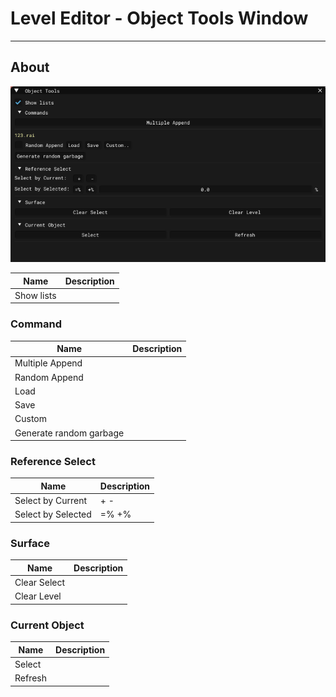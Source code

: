 # Level Editor - Object Tools Window

___

## About

![alt text](../images/object-tools.png)

| Name | Description |
|---|---|
| Show lists |  |

### Command

| Name | Description |
|---|---|
| Multiple Append |  |
| Random Append |  |
| Load |  |
| Save |  |
| Custom |  |
| Generate random garbage |  |

### Reference Select

| Name | Description |
|---|---|
| Select by Current | + - |
| Select by Selected | =% +% |

### Surface

| Name | Description |
|---|---|
| Clear Select |  |
| Clear Level |  |

### Current Object

| Name | Description |
|---|---|
| Select |  |
| Refresh |  |
